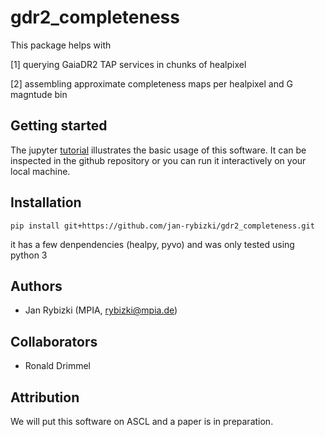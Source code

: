 # gdr2_completeness
This package helps with

[1] querying GaiaDR2 TAP services in chunks of healpixel

[2] assembling approximate completeness maps per healpixel and G magntude bin

## Getting started
The jupyter [tutorial](https://github.com/jan-rybizki/gdr2_completeness/tree/master/tutorials) illustrates the basic usage of this software. It can be inspected in the github repository or you can run it interactively on your local machine.


## Installation

```
pip install git+https://github.com/jan-rybizki/gdr2_completeness.git
```
it has a few denpendencies (healpy, pyvo) and was only tested using python 3


## Authors
- Jan Rybizki (MPIA, rybizki@mpia.de)

## Collaborators
- Ronald Drimmel


## Attribution
We will put this software on ASCL and a paper is in preparation.
